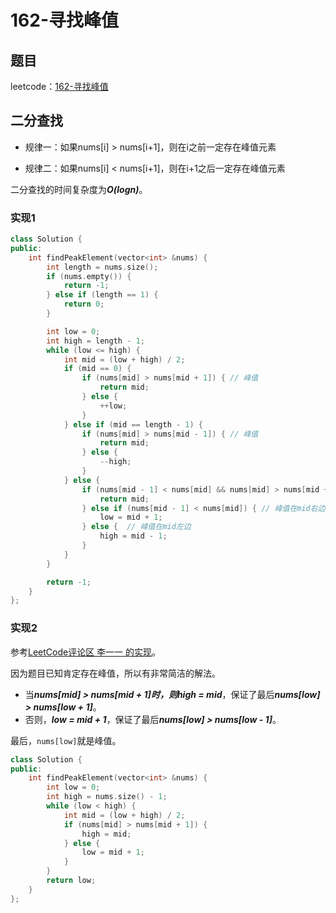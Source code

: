# 162-寻找峰值

## 题目

leetcode：[162-寻找峰值](https://leetcode-cn.com/problems/find-peak-element/)

## 二分查找

- 规律一：如果nums[i] > nums[i+1]，则在i之前一定存在峰值元素

- 规律二：如果nums[i] < nums[i+1]，则在i+1之后一定存在峰值元素

二分查找的时间复杂度为***O(logn)***。

### 实现1

```c++
class Solution {
public:
    int findPeakElement(vector<int> &nums) {
        int length = nums.size();
        if (nums.empty()) {
            return -1;
        } else if (length == 1) {
            return 0;
        }

        int low = 0;
        int high = length - 1;
        while (low <= high) {
            int mid = (low + high) / 2;
            if (mid == 0) {
                if (nums[mid] > nums[mid + 1]) { // 峰值
                    return mid;
                } else {
                    ++low;
                }
            } else if (mid == length - 1) {
                if (nums[mid] > nums[mid - 1]) { // 峰值
                    return mid;
                } else {
                    --high;
                }
            } else {
                if (nums[mid - 1] < nums[mid] && nums[mid] > nums[mid + 1]) { // 峰值
                    return mid;
                } else if (nums[mid - 1] < nums[mid]) { // 峰值在mid右边
                    low = mid + 1;
                } else {  // 峰值在mid左边
                    high = mid - 1;
                }
            }
        }

        return -1;
    }
};
```

### 实现2

参考[LeetCode评论区 李一一 的实现](https://leetcode-cn.com/problems/find-peak-element/comments/27112)。

因为题目已知肯定存在峰值，所以有非常简洁的解法。

- 当***nums[mid] > nums[mid + 1]***时，则***high = mid***，保证了最后***nums[low] > nums[low + 1]***。
- 否则，***low = mid + 1***，保证了最后***nums[low] > nums[low - 1]***。

最后，`nums[low]`就是峰值。

```c++
class Solution {
public:
    int findPeakElement(vector<int> &nums) {
        int low = 0;
        int high = nums.size() - 1;
        while (low < high) {
            int mid = (low + high) / 2;
            if (nums[mid] > nums[mid + 1]) {
                high = mid;
            } else {
                low = mid + 1;
            }
        }
        return low;
    }
};
```

